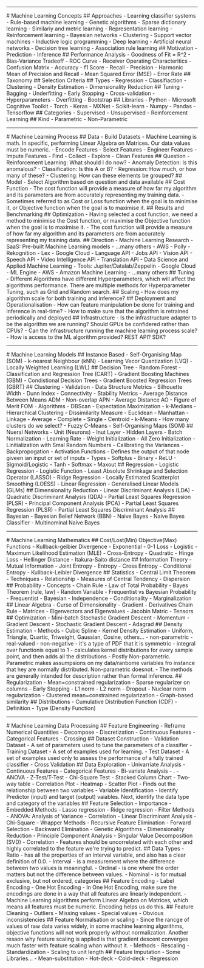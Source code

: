 <hr>
# Machine Learning Concepts
	## Approaches
		- Learning classifier systems
		- Rule-based machine learning
		- Genetic algorithms
		- Sparse dictionary learning
		- Similariy and metric learning
		- Representation learning
		- Reinforcement learning
		- Bayesian networks
		- Clustering
		- Support vector machines
		- Inductive logic programming
		- Deep learning
		- Artificial neural networks
		- Decision tree learning
		- Association rule learning
	## Motivation
		- Prediction
		- Inference
	## Performance Analysis
		- Goodness of Fit = R^2
		- Bias-Variance Tradeoff
		- ROC Curve - Receiver Operating Characteritics
		- Confusion Matrix
		- Accuracy
		- f1 Score
			- Recall
			- Precision
			- Harmonic Mean of Precision and Recall
		- Mean Squared Error (MSE)
		- Error Rate
	## Taxonomy
	## Selection Criteria
	## Types
		- Regression
		- Classifiaction
		- Clustering
		- Density Estimation
		- Dimensionality Reduction
	## Tuning
		- Bagging
		- Underfitting
		- Early Stopping
		- Cross-validation
		- Hyperparameters
		- Overfitting
		- Bootstrap
	## Libraries
		- Python
			- Microsoft Cognitive Toolkit
			- Torch
			- Keras
			- MXNet
			- Scikit-learn
			- Numpy
			- Pandas
			- Tensorflow
	## Categories
		- Supervised
		- Unsupervised
		- Reinforcement Learning
	## Kind
		- Parametric
		- Non-Parametric
<hr>
# Machine Learning Process
	## Data
		- Build Datasets
			- Machine Learning is math. In specific, performing Linear Algebra on Matrices. Our data values must be numeric.
		- Encode Features
		- Select Features
		- Engineer Features
		- Impute Features
		- Find
		- Collect
		- Explore
		- Clean Features
	## Question
		- Reinforcement Learning: What should I do now?
		- Anomaly Detection: Is this anomalous?
		- Classification: Is this A or B?
		- Regression: How much, or how many of these?
		- Clustering: How can these elements be grouped?
	## Model
		- Select Algorithm based on question and data available
	## Cost Function
		- The cost function will provide a measure of how far my algorithm and its parameters are from accurately representing my training data.
		- Sometimes referred to as Cost or Loss function when the goal is to minimise it, or Objective function when the goal is to maximise it.
	## Results and Benchmarking
	## Optimization
		- Having selected a cost function, we need a method to minimise the Cost function, or maximise the Objective function when the goal is to maximise it.
		- The cost function will provide a measure of how far my algorithm and its parameters are from accurately representing my training data.
	## Direction
		- Machine Learning Research
		- SaaS: Pre-built Machine Learning models
			- ...many others
			- AWS
				- Polly
				- Rekognition
				- Lex
			- Google Cloud
				- Language API
				- Jobs API
				- Vision API
				- Speech API
				- Video Intelligence API
				- Translation API
		- Data Science and Applied Machine Learning
			- Tools: Jupiter/Datalab/Zeppelin
			- Google Cloud
				- ML Engine
			- AWS
				- Amazon Machine Learning
			- ...many others
	## Tuning
		- Different Algorithms have different Hyperparameters, which will affect the algorithms performance. There are multiple methods for Hyperparameter Tuning, such as Grid and Random search.
	## Scaling
		- How does my algorithm scale for both training and inference?
	## Deployment and Operationalisation
		- How can feature manipulation be done for training and inference in real-time?
		- How to make sure that the algorithm is retrained periodically and deployed
	## Infrastructure
		- Is the infrastructure adapter to be the algorithm we are running? Should GPUs be confidered rather than CPUs?
		- Can the infrastructure running the machine learning process scale?
		- How is access to the ML algorithm provided? REST API? SDK?

<hr>
# Machine Learning Models
	## Instance Based
		- Self-Organising Map (SOM)
		- k-nearest Neighbour (kNN)
		- Learning Vecor Quantization (LVQ)
		- Locally Weighted Learning (LWL)
	## Decision Tree
		- Random Forest
		- Classification and Regression Tree (CART)
		- Gradient Boosting Machines (GBM)
		- Condistional Decision Trees
		- Gradient Boosted Regression Trees (GBRT)
	## Clustering
		- Validation
			- Data Structure Metrics
				- Silhouette Width
				- Dunn Index
				- Connectivity
			- Stability Metrics
				- Average Distance Between Means ADM
				- Non-overlap APN
				- Average Distance AO
				- Figure of Merit FOM
		- Algorithms
			- DBScan
			- Expectation Maximization
			- k-Medians
			- Hierarchical Clustering
				- Dissimilarity Measure
					- Euclidean
					- Manhattan
				- Linkage
					- Average
					- Complete
					- Single
					- Centroid
			- k-Means
				- How many clusters do we select?
			- Fuzzy C-Means
			- Self-Organising Maps (SOM)
	## Nueral Networks
		- Unit (Neurons)
		- Inut Layer
		- Hidden Layers
		- Batch Normalization
		- Learning Rate
		- Weight Initialization
			- All Zero Initialization
			- Linitialization with Smal Random Numbers
			- Calibrating the Variances
		- Backpropogation
		- Activation Functions
			- Defines the output of that node giveen ian input or set of inputs
			- Types
				- Softplus
				- Binary
				- ReLU
				- Sigmoid/Logistic
				- Tanh
				- Softmax
				- Maxout
	## Regression
		- Logistic Regression
			- Logistic Function
		- Least Absolute Shrinkage and Selection Operator (LASSO)
		- Ridge Regression
		- Locally Estimated Scatterplot Smoothing (LOESS)
		- Linear Regression
		- Generalised Linear Models (GLMs)
	## Dimensionality Reduction
		- Linear Discriminant Analysis (LDA)
		- Quadratic Discriminant Analysis (QDA)
		- Partial Least Squares Regression (PLSR)
		- Principal Component Analysis (PCA)
		- Partial Least Squares Regression (PLSR)
		- Partial Least Squares Discriminant Analysis
	## Bayesian
		- Bayesian Belief Network (BBN)
		- Naive Bayes
			- Naive Bayes Classifier
		- Multinominal Naive Bayes

<hr>
# Machine Learning Mathematics
	## Cost/Lost(Min) Objective(Max) Functions
		- Kullback-geibier Divergence
		- Exponential
		- 0-1 Loss
		- Logistic
		- Maximum Likelihood Estimation (MLE)
		- Cross-Entropy
		- Quadratic
		- Hinge Loss
		- Hellinger Distance
		- Itakura-Saito distance
	## Information Theory
		- Mutual Information
		- Joint Entropy
		- Entropy
		- Cross Entropy
		- Conditional Entropy
		- Kullback-Leibler Divergence
	## Statistics
		- Central Limit Theorem
		- Techniques
		- Relationship
		- Measures of Central Tendency
		- Dispersion
	## Probability
		- Concepts
			- Chain Rule
			- Law of Total Probability
			- Bayes Theorem (rule, law)
			- Random Variable
			- Frequentist vs Bayesian Probability
				- Frequentist
				- Bayesian
			- Independence
			- Conditionality
			- Marginalization
	## Linear Algebra
		- Curse of Dimensionality
		- Gradient
		- Derivatives Chain Rule
		- Matrices
		- Elgenvectors and Elgenvalues
		- Jacobin Matric
		- Tensors
	## Optimization
		- Mini-batch Stochastic Gradient Descent
		- Momentum
		- Gradient Descent
		- Stochastic Gradient Descent
		- Adagrad
	## Density Estimation
		- Methods
			- Cubic Spline
			- Kernel Density Estimation
				- Uniform, Triangle, Quartic, Triweight, Gaussian, Cosine, others...
				- non-parametric
				- real-valued
				-  non-negative
				- it's a type of PDF that it is symmetric
				- integral over functionis equal to 1
				- calculates kernel distributions for every sample point, and then adds all the distributions
		- Postly Non-parametric. Parametric makes assumpsions on my data/ranbome variables fro instance that hey are normally distributed. Non-parametric doesnot.
		- The methods are generally intended for description rather than formal inference.
	## Regularization
		- Mean=constrained regularization
		- Sparse regularizer on columns
		- Early Stopping
		- L1 norm
		- L2 norm
		- Dropout
		- Nuclear norm regularization
		- Clustered mean=constrained regularization
		- Graph-based similarity
	## Distributions
		- Cumulative Distribution Function (CDF)
		- Definition
		- Type (Density Function)

<hr>
# Machine Learning Data Processing
	## Feature Engineering
		- Reframe Numerical Quantities
		- Decompose
		- Discretization
			- Continuous Features
			- Categorical Features
		- Crossing
	## Dataset Construction
		- Validation Dataset
			- A set of parameters used to tune the parameters of a classifier
		- Training Dataset
			- A set of examples used for learning.
		- Test Dataset
			- A set of examples used only to assess the performance of a fully trained classifier
		- Cross Validation
	## Data Exploration
		- Univarriate Analysis
			- Continuous Features
			- Categorical Features
		- Bi-variate Analysis
			- .
				- ANOVA
				- Z-Test/T-Test
				- Chi-Square Test
				- Stacked Column Chart
				- Two-way table
			- Correlation Plot - Heatmap
			- Scatter Plot
			- Finds out the relationship between two variables
		- Variable Identification
			- Identify Predictor (input) and target (output) vaiables. Next, identify the data type and category of the variables
	## Feature Selection
		- Importance
			- Embedded Methods
				- Lasso regression
				- Ridge regression
			- Filter Methods
				- ANOVA: Analysis of Variance
				- Correlation
				- Linear Discriminant Analysis
				- Chi-Square
			- Wrapper Methods
				- Recursive Feature Elimination
				- Forward Selection
				- Backward Elimination
				- Genetic Algorithms
		- Dimensionality Reduction
			- Principle Component Analysis
			- Singular Value Decomposition (SVD)
		- Correlation
			- Features should be uncorrelated with each other and highly correlated to the feature we're trying to predict.
	## Data Types
		- Ratio - has all the properties of an interval variable, and also has a clear definition of 0.0.
		- Interval - is a measurement where the difference between two values is meaningful.
		- Ordinal - is one where the order matters but not the difference between values.
		- Nominal - is for mutual exclusive, but not ordered, categories
	## Feature Encoding
		- Label Encoding
			- One Hot Encoding
				- In One Hot Encoding, make sure the encodings are done in a way that all features are linearly independent.
		- Machine Learning algorithms perform Linear Algebra on Matrices, which means all features must be numeric. Encoding helps us do this.
	## Feature Cleaning
		- Outliers
		- Missing values
		- Special values
		- Obvious inconsistencies
	## Feature Normalsation or scaling
		- Since the rancge of values of raw data varies widely, in some machine learning algorithms, objective functions will not work properly without normalization. Another resaon why feature scaling is applied is that gradient descent converges much faster with feature scaling whan without it.
		- Methods
			- Rescaling
			- Standardization
			- Scaling to unit length
	## Feature Imputation
		- Some Libraries...
		- Mean-substitution
		- Hot-deck
		- Cold-deck
		- Regression